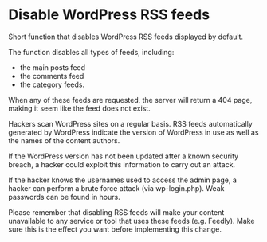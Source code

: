 # Disable WordPress RSS feeds

Short function that disables WordPress RSS feeds displayed by default.

The function disables all types of feeds, including:
- the main posts feed
- the comments feed
- the category feeds.

When any of these feeds are requested, the server will return a 404 page, making it seem like the feed does not exist.

Hackers scan WordPress sites on a regular basis. RSS feeds automatically generated by WordPress indicate the version of WordPress in use as well as the names of the content authors.

If the WordPress version has not been updated after a known security breach, a hacker could exploit this information to carry out an attack.

If the hacker knows the usernames used to access the admin page, a hacker can perform a brute force attack (via wp-login.php). Weak passwords can be found in hours.

Please remember that disabling RSS feeds will make your content unavailable to any service or tool that uses these feeds (e.g. Feedly). Make sure this is the effect you want before implementing this change.
